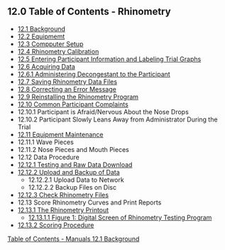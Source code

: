 ## 12.0 Table of Contents - Rhinometry

* [12.1 Background](:pages_path:/manuals/rhinometry/12-01-background.md)
* [12.2 Equipmemt](:pages_path:/manuals/rhinometry/12-02-equipment.md)
* [12.3 Compputer Setup](:pages_path:/manuals/rhinometry/12-03-computer-setup.md)
* [12.4 Rhinometry Calibration](:pages_path:/manuals/rhinometry/12-04-rhinometry-calibration.md)
* [12.5 Entering Participant Information and Labeling Trial Graphs](:pages_path:/manuals/rhinometry/12-05-entering-ppt-info.md)
* [12.6 Acquiring Data](:pages_path:/manuals/rhinometry/12-06-00-acquiring-data.md)
 * [12.6.1 Administering Decongestant to the Participant](:pages_path:/manuals/rhinometry/12-06-01-administering-decongestant.md)
* [12.7 Saving Rhinometry Data Files](:pages_path:/manuals/rhinometry/12-07-saving-rhino-data.md)
* [12.8 Correcting an Error Message](:pages_path:/manuals/rhinometry/12-08-correcting-an-error.md)
* [12.9 Reinstalling the Rhinometry Program](:pages_path:/manuals/rhinometry/12-09-reinstalling-rhino-program.md)
* [12.10 Common Participant Complaints](:pages_path:/manuals/rhinometry/12-10-ppt-complaints.md)
 * 12.10.1 Participant is Afraid/Nervous About the Nose Drops
 * 12.10.2 Participant Slowly Leans Away from Administrator During the Trial
* [12.11 Equipment Maintenance](:pages_path:/manuals/rhinometry/12-11-equipment-maintenance.md)
 * 12.11.1 Wave Pieces
 * 12.11.2 Nose Pieces and Mouth Pieces
* 12.12 Data Procedure
 * [12.12.1 Testing and Raw Data Download](:pages_path:/manuals/rhinometry/12-12-01-testing-raw-data-dl.md)
 * [12.12.2 Upload and Backup of Data](:pages_path:/manuals/rhinometry/12-12-02-upload-backup-data.md)
    * 12.12.2.1 Upload Data to Network
    * 12.12.2.2 Backup Files on Disc
 * [12.12.3 Check Rhinometry Files](:pages_path:/manuals/rhinometry/12-12-03-check-rhino-files.md)
* 12.13 Score Rhinometry Curves and Print Reports
 * [12.13.1 The Rhinometry Printout](:pages_path:/manuals/rhinometry/12-13-01-00-rhino-printout.md)
    * [12.13.1.1 Figure 1: Digital Screen of Rhinometry Testing Program](:pages_path:/manuals/rhinometry/12-13-01-01-figure1.md)
 * [12.13.2 Scoring Procedure](:pages_path:/manuals/rhinometry/12-13-02-scoring-procedure.md)


<div class="center">
<div class="btn-group">
  <a href=":pages_path:/manuals/manual-toc.md" class="btn btn-default">
    <span class="glyphicon glyphicon-chevron-up"></span>
    Table of Contents - Manuals
  </a>

  <a href=":pages_path:/manuals/rhinometry/12-01-background.md" class="btn btn-success">
    12.1 Background
    <span class="glyphicon glyphicon-chevron-right"></span>
  </a>
</div>
</div>
